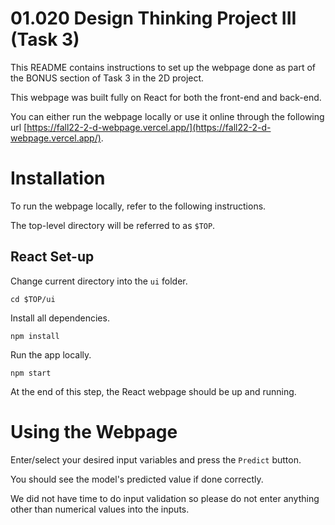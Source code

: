 01.020 Design Thinking Project III (Task 3)
===

This README contains instructions to set up the webpage done as part of the BONUS section of Task 3 in the 2D project. 

This webpage was built fully on React for both the front-end and back-end. 

You can either run the webpage locally or use it online through the following url [https://fall22-2-d-webpage.vercel.app/](https://fall22-2-d-webpage.vercel.app/).

# Installation

To run the webpage locally, refer to the following instructions.

The top-level directory will be referred to as `$TOP`. 

## React Set-up

Change current directory into the `ui` folder.

`cd $TOP/ui`

Install all dependencies.

`npm install`

Run the app locally.

`npm start`

At the end of this step, the React webpage should be up and running.

# Using the Webpage

Enter/select your desired input variables and press the `Predict` button. 

You should see the model's predicted value if done correctly.

We did not have time to do input validation so please do not enter anything other than numerical values into the inputs.


